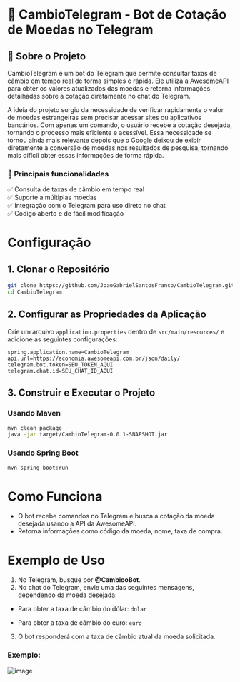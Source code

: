 # 💱 CambioTelegram - Bot de Cotação de Moedas no Telegram  

## 📝 Sobre o Projeto  

CambioTelegram é um bot do Telegram que permite consultar taxas de câmbio em tempo real de forma simples e rápida. Ele utiliza a [AwesomeAPI](https://docs.awesomeapi.com.br/) para obter os valores atualizados das moedas e retorna informações detalhadas sobre a cotação diretamente no chat do Telegram.  

A ideia do projeto surgiu da necessidade de verificar rapidamente o valor de moedas estrangeiras sem precisar acessar sites ou aplicativos bancários. Com apenas um comando, o usuário recebe a cotação desejada, tornando o processo mais eficiente e acessível. Essa necessidade se tornou ainda mais relevante depois que o Google deixou de exibir diretamente a conversão de moedas nos resultados de pesquisa, tornando mais difícil obter essas informações de forma rápida.  

### 🔹 Principais funcionalidades  
✅ Consulta de taxas de câmbio em tempo real  
✅ Suporte a múltiplas moedas  
✅ Integração com o Telegram para uso direto no chat  
✅ Código aberto e de fácil modificação  

# Configuração

## 1. Clonar o Repositório

```bash
git clone https://github.com/JoaoGabrielSantosFranco/CambioTelegram.git
cd CambioTelegram
```

## 2. Configurar as Propriedades da Aplicação

Crie um arquivo `application.properties` dentro de `src/main/resources/` e adicione as seguintes configurações:

```properties
spring.application.name=CambioTelegram
api.url=https://economia.awesomeapi.com.br/json/daily/
telegram.bot.token=SEU_TOKEN_AQUI
telegram.chat.id=SEU_CHAT_ID_AQUI
```

## 3. Construir e Executar o Projeto

### Usando Maven

```bash
mvn clean package
java -jar target/CambioTelegram-0.0.1-SNAPSHOT.jar
```

### Usando Spring Boot

```bash
mvn spring-boot:run
```

# Como Funciona

- O bot recebe comandos no Telegram e busca a cotação da moeda desejada usando a API da AwesomeAPI.
- Retorna informações como código da moeda, nome, taxa de compra.
# Exemplo de Uso

1. No Telegram, busque por **@CambiooBot**.
2. No chat do Telegram, envie uma das seguintes mensagens, dependendo da moeda desejada:
  - Para obter a taxa de câmbio do dólar:  ```dolar```

  - Para obter a taxa de câmbio do euro:    ```euro```



3. O bot responderá com a taxa de câmbio atual da moeda solicitada.


### Exemplo:
![image](https://github.com/user-attachments/assets/1d11f269-7219-4b53-b512-bf9d5e2daf70)
